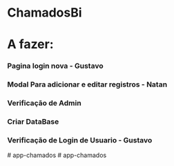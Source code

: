 # ChamadosBi


# A fazer:
### Pagina login nova - Gustavo
### Modal Para adicionar e editar registros - Natan
### Verificação de Admin 
### Criar DataBase
### Verificação de Login de Usuario - Gustavo
#   a p p - c h a m a d o s  
 # app-chamados
